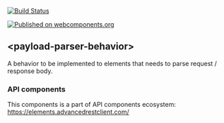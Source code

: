 [![Build Status](https://travis-ci.org/advanced-rest-client/payload-parser-behavior.svg?branch=stage)](https://travis-ci.org/advanced-rest-client/payload-parser-behavior)  

[![Published on webcomponents.org](https://img.shields.io/badge/webcomponents.org-published-blue.svg)](https://www.webcomponents.org/element/advanced-rest-client/payload-parser-behavior)

## &lt;payload-parser-behavior&gt;

A behavior to be implemented to elements that needs to parse request / response body.


### API components

This components is a part of API components ecosystem: https://elements.advancedrestclient.com/
